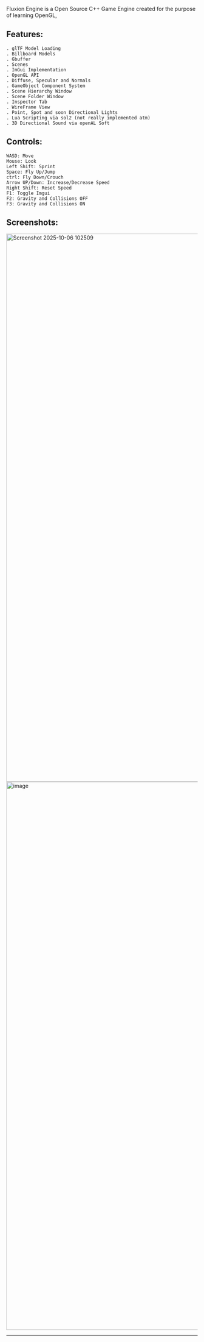 Fluxion Engine is a Open Source C++ Game Engine created for the purpose of learning OpenGL,

Features:
---
~~~
. glTF Model Loading
. Billboard Models
. Gbuffer
. Scenes
. ImGui Implementation
. OpenGL API
. Diffuse, Specular and Normals
. GameObject Component System
. Scene Hierarchy Window
. Scene Folder Window
. Inspector Tab
. WireFrame View
. Point, Spot and soon Directional Lights
. Lua Scripting via sol2 (not really implemented atm)
. 3D Directional Sound via openAL Soft
~~~

Controls:
---
~~~
WASD: Move
Mouse: Look
Left Shift: Sprint
Space: Fly Up/Jump
ctrl: Fly Down/Crouch
Arrow UP/Down: Increase/Decrease Speed
Right Shift: Reset Speed
F1: Toggle Imgui
F2: Gravity and Collisions OFF
F3: Gravity and Collisions ON
~~~

Screenshots:
---
<img width="2559" height="1439" alt="Screenshot 2025-10-06 102509" src="https://github.com/user-attachments/assets/8cbf2769-6dce-4244-8ac1-80196da13e17" />
<img width="2559" height="1439" alt="image" src="https://github.com/user-attachments/assets/5f5cd025-0a66-4d45-bacd-26a7bc85f31c" />

---
